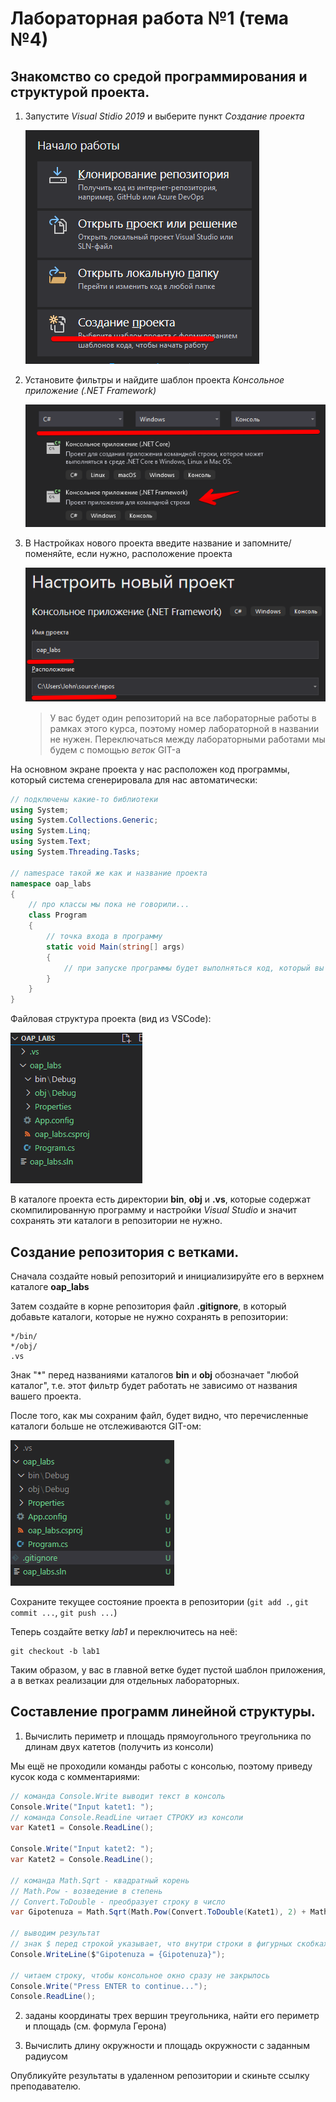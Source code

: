 # Лабораторная работа №1 (тема №4)

## Знакомство со средой программирования и структурой проекта. 

1. Запустите *Visual Stidio 2019* и выберите пункт *Создание проекта*

    ![](../img/04013.png)

2. Установите фильтры и найдите шаблон проекта *Консольное приложение (.NET Framework)*

    ![](../img/04014.png)

3. В Настройках нового проекта введите название и запомните/поменяйте, если нужно, расположение проекта

    ![](../img/04015.png)

    >У вас будет один репозиторий на все лабораторные работы в рамках этого курса, поэтому номер лабораторной в названии не нужен. Переключаться между лабораторными работами мы будем с помощью *веток* GIT-а

На основном экране проекта у нас расположен код программы, который система сгенерировала для нас автоматически:

```cs
// подключены какие-то библиотеки
using System;
using System.Collections.Generic;
using System.Linq;
using System.Text;
using System.Threading.Tasks;

// namespace такой же как и название проекта
namespace oap_labs
{
    // про классы мы пока не говорили...
    class Program
    {
        // точка входа в программу
        static void Main(string[] args)
        {
            // при запуске программы будет выполняться код, который вы напишете тут
        }
    }
}
```

Файловая структура проекта (вид из VSCode):

![](../img/04016.png)

В каталоге проекта есть директории **bin**, **obj** и **.vs**, которые содержат скомпилированную программу и настройки *Visual Studio* и значит сохранять эти каталоги в репозитории не нужно.

## Создание репозитория с ветками. 

Сначала создайте новый репозиторий и инициализируйте его в верхнем каталоге **oap_labs**

Затем создайте в корне репозитория файл **.gitignore**, в который добавьте каталоги, которые не нужно сохранять в репозитории:

```
*/bin/
*/obj/
.vs
```

Знак "*" перед названиями каталогов **bin** и **obj** обозначает "любой каталог", т.е. этот фильтр будет работать не зависимо от названия вашего проекта.

После того, как мы сохраним файл, будет видно, что перечисленные каталоги больше не отслеживаются GIT-ом:

![](../img/04017.png)

Сохраните текущее состояние проекта в репозитории (`git add .`, `git commit ...`, `git push ...`)

Теперь создайте ветку *lab1* и переключитесь на неё:

```
git checkout -b lab1
```

Таким образом, у вас в главной ветке будет пустой шаблон приложения, а в ветках реализации для отдельных лабораторных.

## Составление программ линейной структуры.

1. Вычислить периметр и площадь прямоугольного треугольника по длинам двух катетов (получить из консоли)

Мы ещё не проходили команды работы с консолью, поэтому приведу кусок кода с комментариями:

```cs
// команда Console.Write выводит текст в консоль
Console.Write("Input katet1: ");
// команда Console.ReadLine читает СТРОКУ из консоли
var Katet1 = Console.ReadLine();

Console.Write("Input katet2: ");
var Katet2 = Console.ReadLine();

// команда Math.Sqrt - квадратный корень
// Math.Pow - возведение в степень
// Convert.ToDouble - преобразует строку в число
var Gipotenuza = Math.Sqrt(Math.Pow(Convert.ToDouble(Katet1), 2) + Math.Pow(Convert.ToDouble(Katet2), 2));

// выводим результат
// знак $ перед строкой указывает, что внутри строки в фигурных скобках названия переменных
Console.WriteLine($"Gipotenuza = {Gipotenuza}");

// читаем строку, чтобы консольное окно сразу не закрылось
Console.Write("Press ENTER to continue...");
Console.ReadLine();
```

2. заданы координаты трех вершин треугольника, найти его периметр и площадь (см. формула Герона)

3. Вычислить длину окружности и площадь окружности с заданным радиусом

Опубликуйте результаты в удаленном репозитории и скиньте ссылку преподавателю.